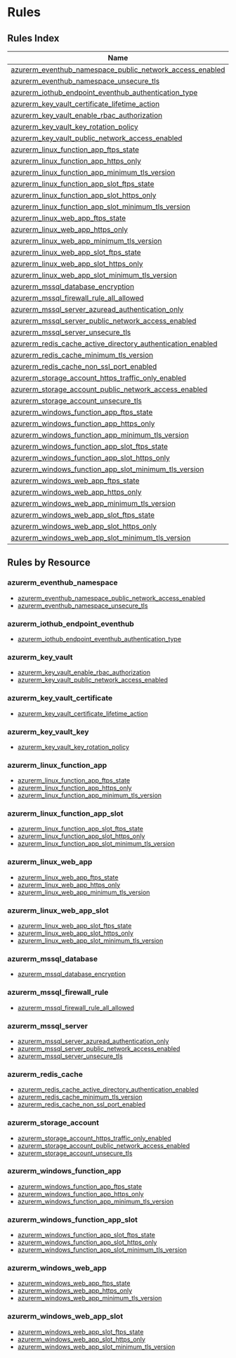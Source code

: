 # Rules

## Rules Index

|Name|Severity|Enabled|
| --- | --- | --- |
|[azurerm_eventhub_namespace_public_network_access_enabled](./rules/azurerm_eventhub_namespace_public_network_access_enabled.md)|Notice|✔|
|[azurerm_eventhub_namespace_unsecure_tls](./rules/azurerm_eventhub_namespace_unsecure_tls.md)|Warning|✔|
|[azurerm_iothub_endpoint_eventhub_authentication_type](./rules/azurerm_iothub_endpoint_eventhub_authentication_type.md)|Notice|✔|
|[azurerm_key_vault_certificate_lifetime_action](./rules/azurerm_key_vault_certificate_lifetime_action.md)|Warning|✔|
|[azurerm_key_vault_enable_rbac_authorization](./rules/azurerm_key_vault_enable_rbac_authorization.md)|Warning||
|[azurerm_key_vault_key_rotation_policy](./rules/azurerm_key_vault_key_rotation_policy.md)|Warning|✔|
|[azurerm_key_vault_public_network_access_enabled](./rules/azurerm_key_vault_public_network_access_enabled.md)|Notice|✔|
|[azurerm_linux_function_app_ftps_state](./rules/azurerm_linux_function_app_ftps_state.md)|Warning|✔|
|[azurerm_linux_function_app_https_only](./rules/azurerm_linux_function_app_https_only.md)|Warning|✔|
|[azurerm_linux_function_app_minimum_tls_version](./rules/azurerm_linux_function_app_minimum_tls_version.md)|Warning|✔|
|[azurerm_linux_function_app_slot_ftps_state](./rules/azurerm_linux_function_app_slot_ftps_state.md)|Warning|✔|
|[azurerm_linux_function_app_slot_https_only](./rules/azurerm_linux_function_app_slot_https_only.md)|Warning|✔|
|[azurerm_linux_function_app_slot_minimum_tls_version](./rules/azurerm_linux_function_app_slot_minimum_tls_version.md)|Warning|✔|
|[azurerm_linux_web_app_ftps_state](./rules/azurerm_linux_web_app_ftps_state.md)|Warning|✔|
|[azurerm_linux_web_app_https_only](./rules/azurerm_linux_web_app_https_only.md)|Warning|✔|
|[azurerm_linux_web_app_minimum_tls_version](./rules/azurerm_linux_web_app_minimum_tls_version.md)|Warning|✔|
|[azurerm_linux_web_app_slot_ftps_state](./rules/azurerm_linux_web_app_slot_ftps_state.md)|Warning|✔|
|[azurerm_linux_web_app_slot_https_only](./rules/azurerm_linux_web_app_slot_https_only.md)|Warning|✔|
|[azurerm_linux_web_app_slot_minimum_tls_version](./rules/azurerm_linux_web_app_slot_minimum_tls_version.md)|Warning|✔|
|[azurerm_mssql_database_encryption](./rules/azurerm_mssql_database_encryption.md)|Warning|✔|
|[azurerm_mssql_firewall_rule_all_allowed](./rules/azurerm_mssql_firewall_rule_all_allowed.md)|Error|✔|
|[azurerm_mssql_server_azuread_authentication_only](./rules/azurerm_mssql_server_azuread_authentication_only.md)|Warning|✔|
|[azurerm_mssql_server_public_network_access_enabled](./rules/azurerm_mssql_server_public_network_access_enabled.md)|Notice|✔|
|[azurerm_mssql_server_unsecure_tls](./rules/azurerm_mssql_server_unsecure_tls.md)|Warning|✔|
|[azurerm_redis_cache_active_directory_authentication_enabled](./rules/azurerm_redis_cache_active_directory_authentication_enabled.md)|Notice|✔|
|[azurerm_redis_cache_minimum_tls_version](./rules/azurerm_redis_cache_minimum_tls_version.md)|Warning|✔|
|[azurerm_redis_cache_non_ssl_port_enabled](./rules/azurerm_redis_cache_non_ssl_port_enabled.md)|Warning|✔|
|[azurerm_storage_account_https_traffic_only_enabled](./rules/azurerm_storage_account_https_traffic_only_enabled.md)|Warning|✔|
|[azurerm_storage_account_public_network_access_enabled](./rules/azurerm_storage_account_public_network_access_enabled.md)|Notice|✔|
|[azurerm_storage_account_unsecure_tls](./rules/azurerm_storage_account_unsecure_tls.md)|Warning|✔|
|[azurerm_windows_function_app_ftps_state](./rules/azurerm_windows_function_app_ftps_state.md)|Warning|✔|
|[azurerm_windows_function_app_https_only](./rules/azurerm_windows_function_app_https_only.md)|Warning|✔|
|[azurerm_windows_function_app_minimum_tls_version](./rules/azurerm_windows_function_app_minimum_tls_version.md)|Warning|✔|
|[azurerm_windows_function_app_slot_ftps_state](./rules/azurerm_windows_function_app_slot_ftps_state.md)|Warning|✔|
|[azurerm_windows_function_app_slot_https_only](./rules/azurerm_windows_function_app_slot_https_only.md)|Warning|✔|
|[azurerm_windows_function_app_slot_minimum_tls_version](./rules/azurerm_windows_function_app_slot_minimum_tls_version.md)|Warning|✔|
|[azurerm_windows_web_app_ftps_state](./rules/azurerm_windows_web_app_ftps_state.md)|Warning|✔|
|[azurerm_windows_web_app_https_only](./rules/azurerm_windows_web_app_https_only.md)|Warning|✔|
|[azurerm_windows_web_app_minimum_tls_version](./rules/azurerm_windows_web_app_minimum_tls_version.md)|Warning|✔|
|[azurerm_windows_web_app_slot_ftps_state](./rules/azurerm_windows_web_app_slot_ftps_state.md)|Warning|✔|
|[azurerm_windows_web_app_slot_https_only](./rules/azurerm_windows_web_app_slot_https_only.md)|Warning|✔|
|[azurerm_windows_web_app_slot_minimum_tls_version](./rules/azurerm_windows_web_app_slot_minimum_tls_version.md)|Warning|✔|

## Rules by Resource

### azurerm_eventhub_namespace

- [azurerm_eventhub_namespace_public_network_access_enabled](./rules/azurerm_eventhub_namespace_public_network_access_enabled.md)
- [azurerm_eventhub_namespace_unsecure_tls](./rules/azurerm_eventhub_namespace_unsecure_tls.md)

### azurerm_iothub_endpoint_eventhub

- [azurerm_iothub_endpoint_eventhub_authentication_type](./rules/azurerm_iothub_endpoint_eventhub_authentication_type.md)

### azurerm_key_vault

- [azurerm_key_vault_enable_rbac_authorization](./rules/azurerm_key_vault_enable_rbac_authorization.md)
- [azurerm_key_vault_public_network_access_enabled](./rules/azurerm_key_vault_public_network_access_enabled.md)

### azurerm_key_vault_certificate

- [azurerm_key_vault_certificate_lifetime_action](./rules/azurerm_key_vault_certificate_lifetime_action.md)

### azurerm_key_vault_key

- [azurerm_key_vault_key_rotation_policy](./rules/azurerm_key_vault_key_rotation_policy.md)

### azurerm_linux_function_app

- [azurerm_linux_function_app_ftps_state](./rules/azurerm_linux_function_app_ftps_state.md)
- [azurerm_linux_function_app_https_only](./rules/azurerm_linux_function_app_https_only.md)
- [azurerm_linux_function_app_minimum_tls_version](./rules/azurerm_linux_function_app_minimum_tls_version.md)

### azurerm_linux_function_app_slot

- [azurerm_linux_function_app_slot_ftps_state](./rules/azurerm_linux_function_app_slot_ftps_state.md)
- [azurerm_linux_function_app_slot_https_only](./rules/azurerm_linux_function_app_slot_https_only.md)
- [azurerm_linux_function_app_slot_minimum_tls_version](./rules/azurerm_linux_function_app_slot_minimum_tls_version.md)

### azurerm_linux_web_app

- [azurerm_linux_web_app_ftps_state](./rules/azurerm_linux_web_app_ftps_state.md)
- [azurerm_linux_web_app_https_only](./rules/azurerm_linux_web_app_https_only.md)
- [azurerm_linux_web_app_minimum_tls_version](./rules/azurerm_linux_web_app_minimum_tls_version.md)

### azurerm_linux_web_app_slot

- [azurerm_linux_web_app_slot_ftps_state](./rules/azurerm_linux_web_app_slot_ftps_state.md)
- [azurerm_linux_web_app_slot_https_only](./rules/azurerm_linux_web_app_slot_https_only.md)
- [azurerm_linux_web_app_slot_minimum_tls_version](./rules/azurerm_linux_web_app_slot_minimum_tls_version.md)

### azurerm_mssql_database

- [azurerm_mssql_database_encryption](./rules/azurerm_mssql_database_encryption.md)

### azurerm_mssql_firewall_rule

- [azurerm_mssql_firewall_rule_all_allowed](./rules/azurerm_mssql_firewall_rule_all_allowed.md)

### azurerm_mssql_server

- [azurerm_mssql_server_azuread_authentication_only](./rules/azurerm_mssql_server_azuread_authentication_only.md)
- [azurerm_mssql_server_public_network_access_enabled](./rules/azurerm_mssql_server_public_network_access_enabled.md)
- [azurerm_mssql_server_unsecure_tls](./rules/azurerm_mssql_server_unsecure_tls.md)

### azurerm_redis_cache

- [azurerm_redis_cache_active_directory_authentication_enabled](./rules/azurerm_redis_cache_active_directory_authentication_enabled.md)
- [azurerm_redis_cache_minimum_tls_version](./rules/azurerm_redis_cache_minimum_tls_version.md)
- [azurerm_redis_cache_non_ssl_port_enabled](./rules/azurerm_redis_cache_non_ssl_port_enabled.md)

### azurerm_storage_account

- [azurerm_storage_account_https_traffic_only_enabled](./rules/azurerm_storage_account_https_traffic_only_enabled.md)
- [azurerm_storage_account_public_network_access_enabled](./rules/azurerm_storage_account_public_network_access_enabled.md)
- [azurerm_storage_account_unsecure_tls](./rules/azurerm_storage_account_unsecure_tls.md)

### azurerm_windows_function_app

- [azurerm_windows_function_app_ftps_state](./rules/azurerm_windows_function_app_ftps_state.md)
- [azurerm_windows_function_app_https_only](./rules/azurerm_windows_function_app_https_only.md)
- [azurerm_windows_function_app_minimum_tls_version](./rules/azurerm_windows_function_app_minimum_tls_version.md)

### azurerm_windows_function_app_slot

- [azurerm_windows_function_app_slot_ftps_state](./rules/azurerm_windows_function_app_slot_ftps_state.md)
- [azurerm_windows_function_app_slot_https_only](./rules/azurerm_windows_function_app_slot_https_only.md)
- [azurerm_windows_function_app_slot_minimum_tls_version](./rules/azurerm_windows_function_app_slot_minimum_tls_version.md)

### azurerm_windows_web_app

- [azurerm_windows_web_app_ftps_state](./rules/azurerm_windows_web_app_ftps_state.md)
- [azurerm_windows_web_app_https_only](./rules/azurerm_windows_web_app_https_only.md)
- [azurerm_windows_web_app_minimum_tls_version](./rules/azurerm_windows_web_app_minimum_tls_version.md)

### azurerm_windows_web_app_slot

- [azurerm_windows_web_app_slot_ftps_state](./rules/azurerm_windows_web_app_slot_ftps_state.md)
- [azurerm_windows_web_app_slot_https_only](./rules/azurerm_windows_web_app_slot_https_only.md)
- [azurerm_windows_web_app_slot_minimum_tls_version](./rules/azurerm_windows_web_app_slot_minimum_tls_version.md)

